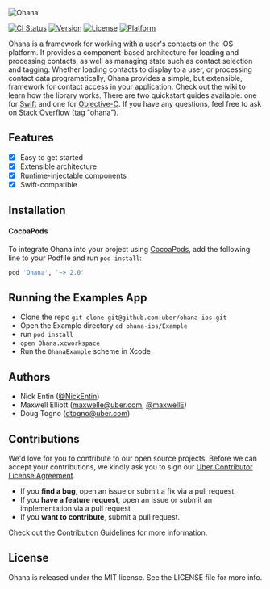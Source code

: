 ![Ohana](https://s3.amazonaws.com/uploads.hipchat.com/17604/3775258/b8P910panT41Y7a/ohana.png)

[![CI Status](http://img.shields.io/travis/uber/ohana-ios.svg?style=flat)](https://travis-ci.org/uber/ohana-ios)
[![Version](https://img.shields.io/cocoapods/v/Ohana.svg?style=flat)](http://cocoapods.org/pods/Ohana)
[![License](https://img.shields.io/cocoapods/l/Ohana.svg?style=flat)](http://cocoapods.org/pods/Ohana)
[![Platform](https://img.shields.io/cocoapods/p/Ohana.svg?style=flat)](http://cocoapods.org/pods/Ohana)

Ohana is a framework for working with a user's contacts on the iOS platform. It provides a component-based architecture for loading and processing contacts, as well as managing state such as contact selection and tagging. Whether loading contacts to display to a user, or processing contact data programatically, Ohana provides a simple, but extensible, framework for contact access in your application.  Check out the [wiki](https://github.com/uber/ohana-ios/wiki) to learn how the library works.  There are two quickstart guides available: one for [Swift](https://github.com/uber/ohana-ios/wiki/Quick-Start-(Swift)) and one for [Objective-C](https://github.com/uber/ohana-ios/wiki/Quick-Start-(Objective-C)).  If you have any questions, feel free to ask on [Stack Overflow](http://stackoverflow.com/questions/tagged/ohana) (tag "ohana").

## Features

- [x] Easy to get started
- [x] Extensible architecture
- [x] Runtime-injectable components
- [x] Swift-compatible

## Installation

#### CocoaPods

To integrate Ohana into your project using [CocoaPods](http://cocoapods.org), add the following line to your Podfile and run `pod install`:

```ruby
pod 'Ohana', '~> 2.0'
```

## Running the Examples App

* Clone the repo `git clone git@github.com:uber/ohana-ios.git`
* Open the Example directory `cd ohana-ios/Example`
* run `pod install`
* `open Ohana.xcworkspace` 
* Run the `OhanaExample` scheme in Xcode

## Authors

* Nick Entin ([@NickEntin](https://github.com/NickEntin))
* Maxwell Elliott (maxwelle@uber.com, [@maxwellE](https://github.com/maxwellE))
* Doug Togno (dtogno@uber.com)

## Contributions

We'd love for you to contribute to our open source projects. Before we can accept your contributions, we kindly ask you to sign our [Uber Contributor License Agreement](https://docs.google.com/a/uber.com/forms/d/1pAwS_-dA1KhPlfxzYLBqK6rsSWwRwH95OCCZrcsY5rk/viewform).

- If you **find a bug**, open an issue or submit a fix via a pull request.
- If you **have a feature request**, open an issue or submit an implementation via a pull request
- If you **want to contribute**, submit a pull request.

Check out the [Contribution Guidelines](https://github.com/uber/ohana-ios/wiki/Contribution-Guidelines) for more information.

## License

Ohana is released under the MIT license. See the LICENSE file for more info.
